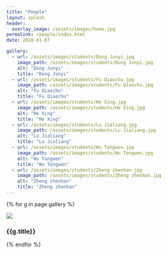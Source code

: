 ```yaml
---
title: "People"
layout: splash
header:
  overlay_image: /assets/images/home.jpg
permalink: /people/index.html
date: 2018-01-07

gallery:
  - url: /assets/images/students/Dong Junyi.jpg
    image_path: /assets/images/students/Dong Junyi.jpg
    alt: "Dong Junyi"
    title: "Dong Junyi"
  - url: /assets/images/students/Fu Qiaochu.jpg
    image_path: /assets/images/students/Fu Qiaochu.jpg
    alt: "Fu Qiaochu"
    title: "Fu Qiaochu"
  - url: /assets/images/students/He Xing.jpg
    image_path: /assets/images/students/He Xing.jpg
    alt: "He Xing"
    title: "He Xing"
  - url: /assets/images/students/Lu Jialiang.jpg
    image_path: /assets/images/students/Lu Jialiang.jpg
    alt: "Lu Jialiang"
    title: "Lu Jialiang"
  - url: /assets/images/students/Wu Tongwen.jpg
    image_path: /assets/images/students/Wu Tongwen.jpg
    alt: "Wu Tongwen"
    title: "Wu Tongwen"
  - url: /assets/images/students/Zheng zhenhan.jpg
    image_path: /assets/images/students/Zheng zhenhan.jpg
    alt: "Zheng zhenhan"
    title: "Zheng zhenhan"
---
```


{% for g in page.gallery %}
<div class="member"><img src="{{g.url}}"><h3> {{g.title}}</h3></div>
{% endfor %}
